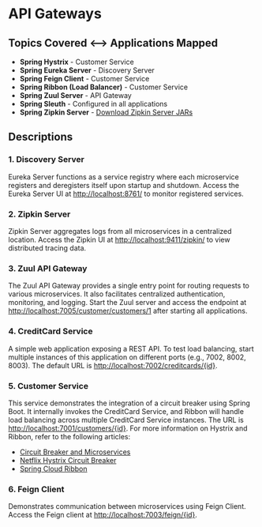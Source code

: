 # API Gateways

## Topics Covered <--> Applications Mapped
- **Spring Hystrix** - Customer Service
- **Spring Eureka Server** - Discovery Server
- **Spring Feign Client** - Customer Service
- **Spring Ribbon (Load Balancer)** - Customer Service
- **Spring Zuul Server** - API Gateway
- **Spring Sleuth** - Configured in all applications
- **Spring Zipkin Server** - [Download Zipkin Server JARs](http://localhost:9411/zipkin/)

## Descriptions

### 1. Discovery Server
Eureka Server functions as a service registry where each microservice registers and deregisters itself upon startup and shutdown. Access the Eureka Server UI at [http://localhost:8761/](http://localhost:8761/) to monitor registered services.

### 2. Zipkin Server
Zipkin Server aggregates logs from all microservices in a centralized location. Access the Zipkin UI at [http://localhost:9411/zipkin/](http://localhost:9411/zipkin/) to view distributed tracing data.

### 3. Zuul API Gateway
The Zuul API Gateway provides a single entry point for routing requests to various microservices. It also facilitates centralized authentication, monitoring, and logging. Start the Zuul server and access the endpoint at [http://localhost:7005/customer/customers/1](http://localhost:7005/customer/customers/1) after starting all applications.

### 4. CreditCard Service
A simple web application exposing a REST API. To test load balancing, start multiple instances of this application on different ports (e.g., 7002, 8002, 8003). The default URL is [http://localhost:7002/creditcards/{id}](http://localhost:7002/creditcards/{id}).

### 5. Customer Service
This service demonstrates the integration of a circuit breaker using Spring Boot. It internally invokes the CreditCard Service, and Ribbon will handle load balancing across multiple CreditCard Service instances. The URL is [http://localhost:7001/customers/{id}](http://localhost:7001/customers/{id}). For more information on Hystrix and Ribbon, refer to the following articles:
- [Circuit Breaker and Microservices](http://www.waheedtechblog.com/2019/06/circuit-breaker-and-microservices.html)
- [Netflix Hystrix Circuit Breaker](http://www.waheedtechblog.com/2019/06/netflix-hystrix-circuit-breaker.html)
- [Spring Cloud Ribbon](http://www.waheedtechblog.com/2019/08/microservices-spring-cloud-ribbon-with.html)

### 6. Feign Client
Demonstrates communication between microservices using Feign Client. Access the Feign client at [http://localhost:7003/feign/{id}](http://localhost:7003/feign/{id}).
